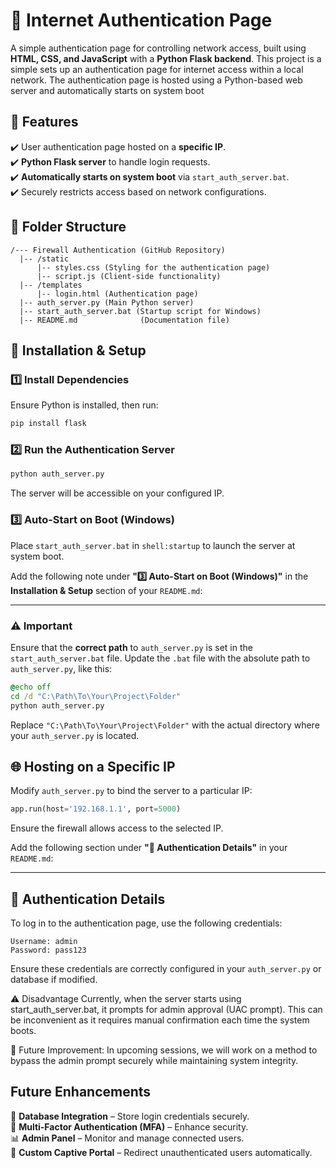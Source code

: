 # 🔐 Internet Authentication Page  

A simple authentication page for controlling network access, built using **HTML, CSS, and JavaScript** with a **Python Flask backend**. This project is a simple sets up an authentication page for internet access within a local network. The authentication page is hosted using a Python-based web server and automatically starts on system boot 

## 🚀 Features  

✔️ User authentication page hosted on a **specific IP**.  
✔️ **Python Flask server** to handle login requests.  
✔️ **Automatically starts on system boot** via `start_auth_server.bat`.  
✔️ Securely restricts access based on network configurations.  

## 📂 Folder Structure  

```
/--- Firewall Authentication (GitHub Repository)
  |-- /static
      |-- styles.css (Styling for the authentication page)
      |-- script.js (Client-side functionality)
  |-- /templates
      |-- login.html (Authentication page)
  |-- auth_server.py (Main Python server)
  |-- start_auth_server.bat (Startup script for Windows)
  |-- README.md              (Documentation file)
```

## 🔧 Installation & Setup  

### 1️⃣ Install Dependencies  
Ensure Python is installed, then run:  
```bash
pip install flask
```

### 2️⃣ Run the Authentication Server  
```bash
python auth_server.py
```
The server will be accessible on your configured IP.

### 3️⃣ Auto-Start on Boot (Windows)  
Place `start_auth_server.bat` in `shell:startup` to launch the server at system boot.

Add the following note under **"3️⃣ Auto-Start on Boot (Windows)"** in the **Installation & Setup** section of your `README.md`:  

---

### ⚠️ Important  
Ensure that the **correct path** to `auth_server.py` is set in the `start_auth_server.bat` file. Update the `.bat` file with the absolute path to `auth_server.py`, like this:  

```bat
@echo off
cd /d "C:\Path\To\Your\Project\Folder"
python auth_server.py
```

Replace `"C:\Path\To\Your\Project\Folder"` with the actual directory where your `auth_server.py` is located.  

## 🌐 Hosting on a Specific IP  

Modify `auth_server.py` to bind the server to a particular IP:  
```python
app.run(host='192.168.1.1', port=5000)
```
Ensure the firewall allows access to the selected IP.

Add the following section under **"🔐 Authentication Details"** in your `README.md`:  

---

## 🔐 Authentication Details  

To log in to the authentication page, use the following credentials:  

```plaintext
Username: admin  
Password: pass123  
```

Ensure these credentials are correctly configured in your `auth_server.py` or database if modified. 

⚠️ Disadvantage
Currently, when the server starts using start_auth_server.bat, it prompts for admin approval (UAC prompt). This can be inconvenient as it requires manual confirmation each time the system boots.

🔧 Future Improvement: In upcoming sessions, we will work on a method to bypass the admin prompt securely while maintaining system integrity.

## Future Enhancements  

🚀 **Database Integration** – Store login credentials securely.  
🔑 **Multi-Factor Authentication (MFA)** – Enhance security.  
📊 **Admin Panel** – Monitor and manage connected users.  
🔗 **Custom Captive Portal** – Redirect unauthenticated users automatically.  
